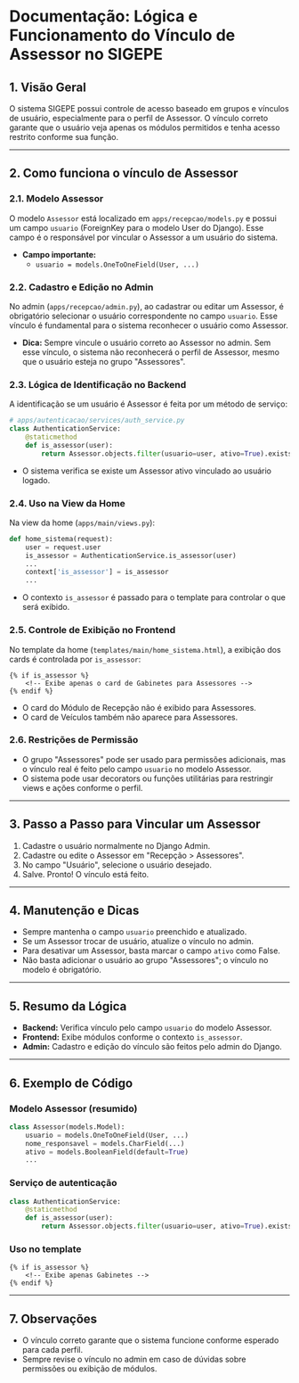 # Documentação: Lógica e Funcionamento do Vínculo de Assessor no SIGEPE

## 1. Visão Geral
O sistema SIGEPE possui controle de acesso baseado em grupos e vínculos de usuário, especialmente para o perfil de Assessor. O vínculo correto garante que o usuário veja apenas os módulos permitidos e tenha acesso restrito conforme sua função.

---

## 2. Como funciona o vínculo de Assessor

### 2.1. Modelo Assessor
O modelo `Assessor` está localizado em `apps/recepcao/models.py` e possui um campo `usuario` (ForeignKey para o modelo User do Django). Esse campo é o responsável por vincular o Assessor a um usuário do sistema.

- **Campo importante:**
  - `usuario = models.OneToOneField(User, ...)`

### 2.2. Cadastro e Edição no Admin
No admin (`apps/recepcao/admin.py`), ao cadastrar ou editar um Assessor, é obrigatório selecionar o usuário correspondente no campo `usuario`. Esse vínculo é fundamental para o sistema reconhecer o usuário como Assessor.

- **Dica:** Sempre vincule o usuário correto ao Assessor no admin. Sem esse vínculo, o sistema não reconhecerá o perfil de Assessor, mesmo que o usuário esteja no grupo "Assessores".

### 2.3. Lógica de Identificação no Backend
A identificação se um usuário é Assessor é feita por um método de serviço:

```python
# apps/autenticacao/services/auth_service.py
class AuthenticationService:
    @staticmethod
    def is_assessor(user):
        return Assessor.objects.filter(usuario=user, ativo=True).exists()
```
- O sistema verifica se existe um Assessor ativo vinculado ao usuário logado.

### 2.4. Uso na View da Home
Na view da home (`apps/main/views.py`):

```python
def home_sistema(request):
    user = request.user
    is_assessor = AuthenticationService.is_assessor(user)
    ...
    context['is_assessor'] = is_assessor
    ...
```
- O contexto `is_assessor` é passado para o template para controlar o que será exibido.

### 2.5. Controle de Exibição no Frontend
No template da home (`templates/main/home_sistema.html`), a exibição dos cards é controlada por `is_assessor`:

```django
{% if is_assessor %}
    <!-- Exibe apenas o card de Gabinetes para Assessores -->
{% endif %}
```
- O card do Módulo de Recepção não é exibido para Assessores.
- O card de Veículos também não aparece para Assessores.

### 2.6. Restrições de Permissão
- O grupo "Assessores" pode ser usado para permissões adicionais, mas o vínculo real é feito pelo campo `usuario` no modelo Assessor.
- O sistema pode usar decorators ou funções utilitárias para restringir views e ações conforme o perfil.

---

## 3. Passo a Passo para Vincular um Assessor
1. Cadastre o usuário normalmente no Django Admin.
2. Cadastre ou edite o Assessor em "Recepção > Assessores".
3. No campo "Usuário", selecione o usuário desejado.
4. Salve. Pronto! O vínculo está feito.

---

## 4. Manutenção e Dicas
- Sempre mantenha o campo `usuario` preenchido e atualizado.
- Se um Assessor trocar de usuário, atualize o vínculo no admin.
- Para desativar um Assessor, basta marcar o campo `ativo` como False.
- Não basta adicionar o usuário ao grupo "Assessores"; o vínculo no modelo é obrigatório.

---

## 5. Resumo da Lógica
- **Backend:** Verifica vínculo pelo campo `usuario` do modelo Assessor.
- **Frontend:** Exibe módulos conforme o contexto `is_assessor`.
- **Admin:** Cadastro e edição do vínculo são feitos pelo admin do Django.

---

## 6. Exemplo de Código

### Modelo Assessor (resumido)
```python
class Assessor(models.Model):
    usuario = models.OneToOneField(User, ...)
    nome_responsavel = models.CharField(...)
    ativo = models.BooleanField(default=True)
    ...
```

### Serviço de autenticação
```python
class AuthenticationService:
    @staticmethod
    def is_assessor(user):
        return Assessor.objects.filter(usuario=user, ativo=True).exists()
```

### Uso no template
```django
{% if is_assessor %}
    <!-- Exibe apenas Gabinetes -->
{% endif %}
```

---

## 7. Observações
- O vínculo correto garante que o sistema funcione conforme esperado para cada perfil.
- Sempre revise o vínculo no admin em caso de dúvidas sobre permissões ou exibição de módulos. 